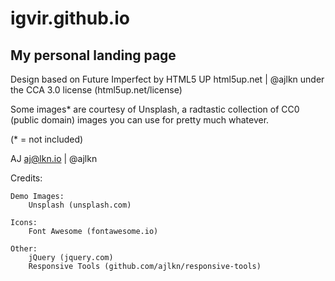 # igvir.github.io
My personal landing page
---
Design based on Future Imperfect by HTML5 UP
html5up.net | @ajlkn
under the CCA 3.0 license (html5up.net/license)

Some images* are courtesy of Unsplash, a radtastic collection of CC0 (public domain) images
you can use for pretty much whatever.

(* = not included)

AJ
aj@lkn.io | @ajlkn


Credits:

	Demo Images:
		Unsplash (unsplash.com)

	Icons:
		Font Awesome (fontawesome.io)

	Other:
		jQuery (jquery.com)
		Responsive Tools (github.com/ajlkn/responsive-tools)
